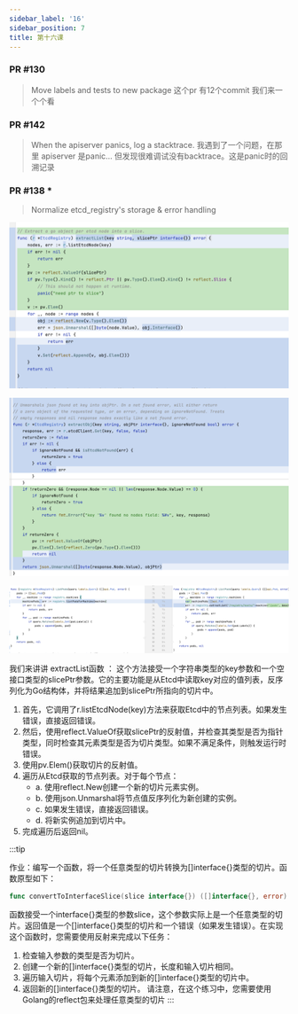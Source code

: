 ```yaml
---
sidebar_label: '16'
sidebar_position: 7
title: 第十六课
---
```


### PR #130
> Move labels and tests to new package  这个pr 有12个commit 我们来一个个看

### PR #142
> When the apiserver panics, log a stacktrace.
> 我遇到了一个问题，在那里 apiserver 是panic... 但发现很难调试没有backtrace。这是panic时的回溯记录

### PR #138 *
> Normalize etcd_registry's storage & error handling


![](https://raw.githubusercontent.com/mouuii/picture/master/%E6%88%AA%E5%B1%8F2023-04-28%20%E4%B8%8B%E5%8D%881.10.54.png)

![](https://raw.githubusercontent.com/mouuii/picture/master/%E6%88%AA%E5%B1%8F2023-04-28%20%E4%B8%8B%E5%8D%881.11.06.png)

![](https://raw.githubusercontent.com/mouuii/picture/master/%E6%88%AA%E5%B1%8F2023-04-28%20%E4%B8%8B%E5%8D%881.11.41.png)


我们来讲讲 extractList函数 ： 这个方法接受一个字符串类型的key参数和一个空接口类型的slicePtr参数。它的主要功能是从Etcd中读取key对应的值列表，反序列化为Go结构体，并将结果追加到slicePtr所指向的切片中。

1. 首先，它调用了r.listEtcdNode(key)方法来获取Etcd中的节点列表。如果发生错误，直接返回错误。
2. 然后，使用reflect.ValueOf获取slicePtr的反射值，并检查其类型是否为指针类型，同时检查其元素类型是否为切片类型。如果不满足条件，则触发运行时错误。
3. 使用pv.Elem()获取切片的反射值。
4. 遍历从Etcd获取的节点列表。对于每个节点：
   -  a. 使用reflect.New创建一个新的切片元素实例。
   -  b. 使用json.Unmarshal将节点值反序列化为新创建的实例。
   -  c. 如果发生错误，直接返回错误。
   -  d. 将新实例追加到切片中。
5. 完成遍历后返回nil。

:::tip

作业：编写一个函数，将一个任意类型的切片转换为[]interface{}类型的切片。函数原型如下：
```go
func convertToInterfaceSlice(slice interface{}) ([]interface{}, error)
```

函数接受一个interface{}类型的参数slice，这个参数实际上是一个任意类型的切片。返回值是一个[]interface{}类型的切片和一个错误（如果发生错误）。在实现这个函数时，您需要使用反射来完成以下任务：

1. 检查输入参数的类型是否为切片。
2. 创建一个新的[]interface{}类型的切片，长度和输入切片相同。
3. 遍历输入切片，将每个元素添加到新的[]interface{}类型的切片中。
4. 返回新的[]interface{}类型的切片。
请注意，在这个练习中，您需要使用Golang的reflect包来处理任意类型的切片
:::